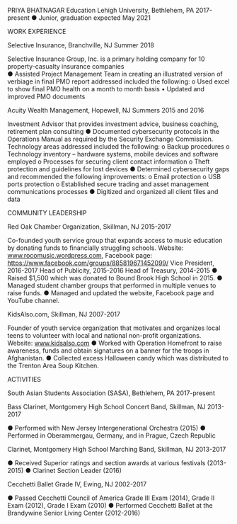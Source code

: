 
PRIYA BHATNAGAR
Education
Lehigh University, Bethlehem, PA 									                           2017-present
●	Junior, graduation expected May 2021


WORK EXPERIENCE

Selective Insurance, Branchville, NJ                                          Summer 2018

Selective Insurance Group, Inc. is a primary holding company for 10 property-casualty insurance companies			         
●	Assisted Project Management Team in creating an illustrated version of verbiage in final PMO report addressed included the following: 
o	Used excel to show final PMO health on a month to month basis
•	Updated and improved PMO documents

Acuity Wealth Management, Hopewell, NJ							 	                  Summers 2015 and 2016

Investment Advisor that provides investment advice, business coaching, retirement plan consulting
●	Documented cybersecurity protocols in the Operations Manual as required by the Security Exchange Commission. Technology areas addressed included the following: 
o	Backup procedures 
o	Technology inventory – hardware systems, mobile devices and software employed
o	Processes for securing client contact information 
o	Theft protection and guidelines for lost devices
●	Determined cybersecurity gaps and recommended the following improvements:
o	Email protection
o	USB ports protection
o	Established secure trading and asset management communications processes
●	Digitized and organized all client files and data 

COMMUNITY LEADERSHIP

Red Oak Chamber Organization, Skillman, NJ 								                       2015-2017

Co-founded youth service group that expands access to music education by donating funds to financially struggling schools.    Website: www.rocomusic.wordpress.com, Facebook page: https://www.facebook.com/groups/885819671452099/ 
Vice President, 2016-2017
Head of Publicity, 2015-2016
Head of Treasury, 2014-2015
●	Raised $1,500 which was donated to Bound Brook High School in 2015.
●	Managed student chamber groups that performed in multiple venues to raise funds.
●	Managed and updated the website, Facebook page and YouTube channel.

KidsAlso.com, Skillman, NJ 										                                    2007-2017

Founder of youth service organization that motivates and organizes local teens to volunteer with local and national non-profit organizations.  
Website:  www.kidsalso.com 
●	Worked with Operation Homefront to raise awareness, funds and obtain signatures on a banner for the troops in Afghanistan. 
●	Collected excess Halloween candy which was distributed to the Trenton Area Soup Kitchen.

ACTIVITIES
 
South Asian Students Association (SASA), Bethlehem, PA							               2017-present

Bass Clarinet, Montgomery High School Concert Band, Skillman, NJ 					           2013-2017

●	Performed with New Jersey Intergenerational Orchestra (2015)
●	Performed in Oberammergau, Germany, and in Prague, Czech Republic

Clarinet, Montgomery High School Marching Band, Skillman, NJ 	                  	    2013-2017

●	Received Superior ratings and section awards at various festivals (2013- 2015)
●	Clarinet Section Leader (2016)

Cecchetti Ballet Grade IV, Ewing, NJ                                     	           2002-2017

●	Passed Cecchetti Council of America Grade III Exam (2014), Grade II Exam (2012), Grade I Exam (2010) 
●	Performed Cecchetti Ballet at the Brandywine Senior Living Center (2012-2016)
